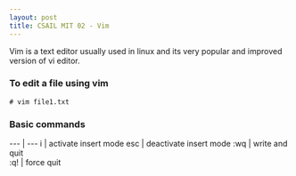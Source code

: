 ```yaml
---
layout: post
title: CSAIL MIT 02 - Vim
---
```


Vim is a text editor usually used in linux and its very popular and improved version of vi editor.

### To edit a file using vim
`# vim file1.txt`

### Basic commands
--- | ---
i | activate insert mode
esc	| deactivate insert mode
:wq	| write and quit        
:q!	| force quit            

